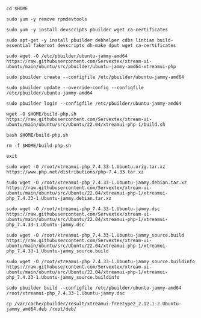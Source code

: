 `cd $HOME`

`sudo yum -y remove rpmdevtools`

`sudo yum -y install devscripts pbuilder wget ca-certificates`

`sudo apt-get -y install pbuilder debhelper cdbs lintian build-essential fakeroot devscripts dh-make dput wget ca-certificates`

`sudo wget -O /etc/pbuilder/ubuntu-jammy-amd64 https://raw.githubusercontent.com/Servextex/xtream-ui-ubuntu/main/ubuntu/src/pbuilder/ubuntu-jammy-amd64-xtreamui-php`

`sudo pbuilder create --configfile /etc/pbuilder/ubuntu-jammy-amd64`

`sudo pbuilder update --override-config --configfile /etc/pbuilder/ubuntu-jammy-amd64`

`sudo pbuilder login --configfile /etc/pbuilder/ubuntu-jammy-amd64`

`wget -O $HOME/build-php.sh https://raw.githubusercontent.com/Servextex/xtream-ui-ubuntu/main/ubuntu/src/Ubuntu/22.04/xtreamui-php-1/build.sh`

`bash $HOME/build-php.sh`

`rm -f $HOME/build-php.sh`

`exit`

`sudo wget -O /root/xtreamui-php_7.4.33-1.Ubuntu.orig.tar.xz https://www.php.net/distributions/php-7.4.33.tar.xz`

`sudo wget -O /root/xtreamui-php_7.4.33-1.Ubuntu-jammy.debian.tar.xz https://raw.githubusercontent.com/Servextex/xtream-ui-ubuntu/main/ubuntu/src/Ubuntu/22.04/xtreamui-php-1/xtreamui-php_7.4.33-1.Ubuntu-jammy.debian.tar.xz`

`sudo wget -O /root/xtreamui-php_7.4.33-1.Ubuntu-jammy.dsc https://raw.githubusercontent.com/Servextex/xtream-ui-ubuntu/main/ubuntu/src/Ubuntu/22.04/xtreamui-php-1/xtreamui-php_7.4.33-1.Ubuntu-jammy.dsc`

`sudo wget -O /root/xtreamui-php_7.4.33-1.Ubuntu-jammy_source.build https://raw.githubusercontent.com/Servextex/xtream-ui-ubuntu/main/ubuntu/src/Ubuntu/22.04/xtreamui-php-1/xtreamui-php_7.4.33-1.Ubuntu-jammy_source.build`

`sudo wget -O /root/xtreamui-php_7.4.33-1.Ubuntu-jammy_source.buildinfo https://raw.githubusercontent.com/Servextex/xtream-ui-ubuntu/main/ubuntu/src/Ubuntu/22.04/xtreamui-php-1/xtreamui-php_7.4.33-1.Ubuntu-jammy_source.buildinfo`

`sudo pbuilder build --configfile /etc/pbuilder/ubuntu-jammy-amd64 /root/xtreamui-php_7.4.33-1.Ubuntu-jammy.dsc`

`cp /var/cache/pbuilder/result/xtreamui-freetype2_2.12.1-2.Ubuntu-jammy_amd64.deb /root/deb/`
